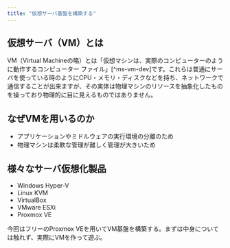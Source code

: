 ```yaml
---
title: "仮想サーバ基盤を構築する"
---
```


## 仮想サーバ（VM）とは

VM（Virtual Machineの略）とは「仮想マシンは、実際のコンピューターのように動作するコンピューター ファイル」[^ms-vm-dev]です。これらは普通にサーバを使っている時のようにCPU・メモリ・ディスクなどを持ち、ネットワークで通信することが出来ますが、その実体は物理マシンのリソースを抽象化したものを操っており物理的に目に見えるものではありません。

[^ms-vm-def]: https://azure.microsoft.com/ja-jp/resources/cloud-computing-dictionary/what-is-a-virtual-machine

## なぜVMを用いるのか

- アプリケーションやミドルウェアの実行環境の分離のため
- 物理マシンは柔軟な管理が難しく管理が大きいため

## 様々なサーバ仮想化製品

- Windows Hyper-V
- Linux KVM
- VirtualBox
- VMware ESXi
- Proxmox VE

今回はフリーのProxmox VEを用いてVM基盤を構築する。まずは中身については触れず、実際にVMを作って遊ぶ。

